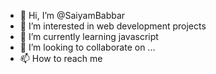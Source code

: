 - 👋 Hi, I’m @SaiyamBabbar
- 👀 I’m interested in web development projects
- 🌱 I’m currently learning javascript
- 💞️ I’m looking to collaborate on ...
- 📫 How to reach me 

<!---
SaiyamBabbar/SaiyamBabbar is a ✨ special ✨ repository because its `README.md` (this file) appears on your GitHub profile.
You can click the Preview link to take a look at your changes.
--->
